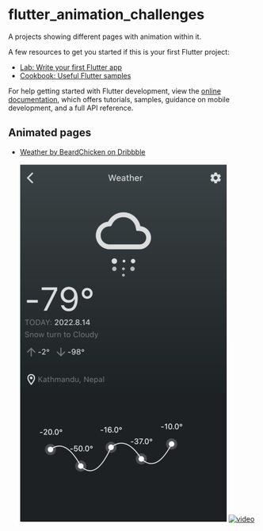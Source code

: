 # flutter_animation_challenges

A projects showing different pages with animation within it.

A few resources to get you started if this is your first Flutter project:

- [Lab: Write your first Flutter app](https://docs.flutter.dev/get-started/codelab)
- [Cookbook: Useful Flutter samples](https://docs.flutter.dev/cookbook)

For help getting started with Flutter development, view the
[online documentation](https://docs.flutter.dev/), which offers tutorials,
samples, guidance on mobile development, and a full API reference.

## Animated pages
- [Weather by BeardChicken on Dribbble](https://dribbble.com/shots/1362152-Weather)

  ![Image](screenshots/weather/weather.png) 
  [![video](https://youtube.com/shorts/vbqfHD4MWRY)](https://youtube.com/shorts/vbqfHD4MWRY)